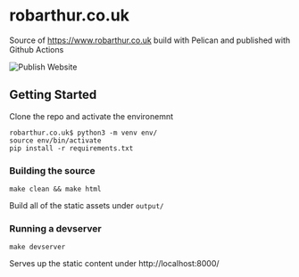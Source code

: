 # robarthur.co.uk

Source of https://www.robarthur.co.uk build with Pelican and published with Github Actions


![Publish Website](https://github.com/robarthur/robarthur.co.uk/workflows/Publish%20Website/badge.svg)

## Getting Started

Clone the repo and activate the environemnt

```
robarthur.co.uk$ python3 -m venv env/
source env/bin/activate
pip install -r requirements.txt
```

### Building the source

```
make clean && make html
```

Build all of the static assets under `output/`

### Running a devserver

```
make devserver
```

Serves up the static content under http://localhost:8000/
